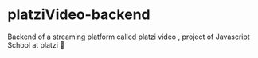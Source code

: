 # platziVideo-backend
Backend of a streaming platform called platzi video , project of Javascript School at platzi 💚
